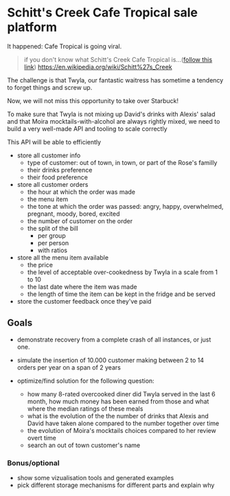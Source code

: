# Schitt's Creek Cafe Tropical sale platform

It happened: Cafe Tropical is going viral.

> if you don't know what Schitt's Creek Cafe Tropical is...([follow this link](https://en.wikipedia.org/wiki/Schitt%27s_Creek)) https://en.wikipedia.org/wiki/Schitt%27s_Creek



The challenge is that Twyla, our fantastic waitress has sometime a tendency to forget things and screw up.

Now, we will not miss this opportunity to take over Starbuck!

To make sure that Twyla is not mixing up David's drinks with Alexis' salad and that Moira mocktails-with-alcohol are always rightly mixed, we need to build a very well-made API and tooling to scale correctly

This API will be able to efficiently

- store all customer info
  - type of customer: out of town, in town, or part of the Rose's familly
  - their drinks preference
  - their food preference
- store all customer orders
  - the hour at which the order was made
  - the menu item
  - the tone at which the order was passed: angry, happy, overwhelmed, pregnant, moody, bored, excited
  - the number of customer on the order
  - the split of the bill
    - per group
    - per person
    - with ratios
- store all the menu item available
  - the price
  - the level of acceptable over-cookedness by Twyla in a scale from 1 to 10
  - the last date where the item was made
  - the length of time the item can be kept in the fridge and be served
- store the customer feedback once they've paid



## Goals

-  demonstrate recovery from a complete crash of all instances, or just one.

- simulate the insertion of 10.000 customer making between 2 to 14 orders per year on a span of 2 years
- optimize/find solution for the following question:
  - how many 8-rated overcooked diner did Twyla served in the last 6 month, how much money has been earned from those and what where the median ratings of these meals
  - what is the evolution of the the number of drinks that Alexis and David have taken alone compared to the number together over time
  -  the evolution of Moira's mocktails choices compared to her review overt time
  - search an out of town customer's name



### Bonus/optional

- show some vizualisation tools and generated examples
- pick different storage mechanisms for different parts and explain why